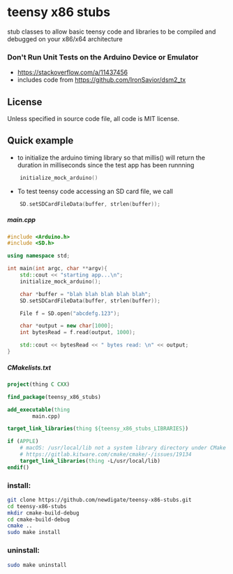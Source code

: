 # teensy x86 stubs
stub classes to allow basic teensy code and libraries to be compiled and debugged on your x86/x64 architecture

### Don't Run Unit Tests on the Arduino Device or Emulator 
* https://stackoverflow.com/a/11437456
* includes code from https://github.com/IronSavior/dsm2_tx

## License
Unless specified in source code file, all code is MIT license.

## Quick example
* to initialize the arduino timing library so that millis() will return the duration in milliseconds since the test app has been runnning
``` c++
    initialize_mock_arduino()
```
* To test teensy code accessing an SD card file, we call 
``` c++ 
    SD.setSDCardFileData(buffer, strlen(buffer));
```

##### main.cpp
``` c++
#include <Arduino.h>
#include <SD.h>

using namespace std;

int main(int argc, char **argv){
    std::cout << "starting app...\n";
    initialize_mock_arduino();

    char *buffer = "blah blah blah blah blah";
    SD.setSDCardFileData(buffer, strlen(buffer));

    File f = SD.open("abcdefg.123");

    char *output = new char[1000];
    int bytesRead = f.read(output, 1000);

    std::cout << bytesRead << " bytes read: \n" << output;
}
```

##### CMakelists.txt
``` cmake
project(thing C CXX)

find_package(teensy_x86_stubs)

add_executable(thing
        main.cpp)

target_link_libraries(thing ${teensy_x86_stubs_LIBRARIES})

if (APPLE)
    # macOS: /usr/local/lib not a system library directory under CMake
    # https://gitlab.kitware.com/cmake/cmake/-/issues/19134
    target_link_libraries(thing -L/usr/local/lib)
endif()
```


### install:
``` sh
git clone https://github.com/newdigate/teensy-x86-stubs.git
cd teensy-x86-stubs
mkdir cmake-build-debug
cd cmake-build-debug
cmake ..
sudo make install
```

### uninstall:
``` sh
sudo make uninstall
```

